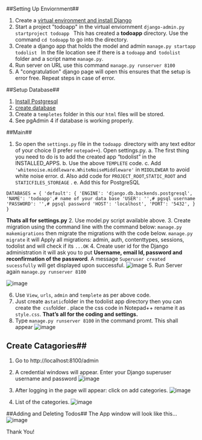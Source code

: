 ##Setting Up Enviornment##
1. Create a [virtual environment and install Django](https://docs.djangoproject.com/en/2.1/howto/windows/)
2. Start a project "todoapp" in the virtual enviornment
`django-admin.py startproject todoapp
`
This has created a **todoapp** directory. Use the command `cd todoapp` to go into the directory.
3. Create a django app that holds the model and admin 
`manage.py startapp todolist
`
In the file location see if there is a `todoapp` and` todolist` folder and a script name `manage.py`. 
4. Run server on URL use this command 
`manage.py runserver 8100
`
5. A "congratulation" django page will open this ensures that the setup is error free. Repeat steps in case of error.

##Setup Database##
1. [Install Postgresql](https://tutorial-extensions.djangogirls.org/en/optional_postgresql_installation/) 
2. [create database](https://www.guru99.com/postgresql-create-database.html)
3. Create a `templetes` folder in this our `html` files will be stored. 
4. See pgAdmin 4 if database is working properly.

##Main##
1. So open the `settings.py` file in the `todoapp `directory with any text editor of your choice (I prefer `notepad++`).
Open settings.py. 
a. The first thing you need to do is to add the created app “todolist” in the INSTALLED_APPS.
b. Use the above `TEMPLETE` code. 
c. Add `'whitenoise.middleware.WhiteNoiseMiddleware'` in `MIDDLEWEAR` to avoid white noise error. 
d. Also add code for `PROJECT_ROOT`,`STATIC_ROOT` and `STATICFILES_STOREAGE` . 
e. Add this for PostgreSQL

`DATABASES = {
    'default': {
        'ENGINE': 'django.db.backends.postgresql',
        'NAME': 'todoapp',# name of your data base
        'USER': '',# pgsql username
        'PASSWORD': '',# pgsql password
        'HOST': 'localhost',
        'PORT': '5432',
    }
}`

**Thats all for settings.py** 
2. Use model.py script available above.
3. Create migration using the command line with the command below:
`manage.py makemigrations`
then migrate the migrations with the code below.
`manage.py migrate`
it will Apply all migrations: admin, auth, contenttypes, sessions, todolist and will check if its `...OK`
4. Create user id for the Django administration
it will ask you to put **Username, email Id, password and reconfirmation of the password**. A message `Superuser created sucessfully` will get displayed upon successful. 
![image](https://user-images.githubusercontent.com/42100536/54427369-502b3a00-4740-11e9-924e-5e4f8abbc07a.png)
5. Run Server again `manage.py runserver 8100` 

![image](https://user-images.githubusercontent.com/42100536/54427559-e0697f00-4740-11e9-8326-fe5aa0647648.png)

6. Use `View`, `urls`, `admin` and `templete` as per above code. 
7. Just create a` static `folder in the todolist app directory then you can create the` css`folder . place the css code in Notepad++ rename it as `style.css`.
**That’s all for the coding and settings.**
8. Type `manage.py runserver 8100` in the command promt. This shall appear
![image](https://user-images.githubusercontent.com/42100536/54428317-20c9fc80-4743-11e9-8472-09f8dd9ed4db.png)
## Create Catagories##
1. Go to  http://localhost:8100/admin 
2. A credential windows will appear. Enter your Django superuser username and password
![image](https://user-images.githubusercontent.com/42100536/54428504-b6658c00-4743-11e9-9c3d-22561d350647.png)
3. After logging in the page will appear:
click on add categories.
![image](https://user-images.githubusercontent.com/42100536/54428558-e01eb300-4743-11e9-8c94-937131014b7a.png)

4. List of the categories.
![image](https://user-images.githubusercontent.com/42100536/54428681-3c81d280-4744-11e9-9885-c9d936f07dac.png)

##Adding and Deleting Todos##
The App window will look like this...
![image](https://user-images.githubusercontent.com/42100536/54428843-bfa32880-4744-11e9-86e9-98b12598a33e.png)

Thank You!
